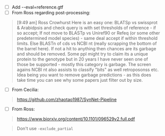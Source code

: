 - [ ] Add --eval=reference.gtf
- [ ] From Ross regarding post-processing:

> [9:49 am] Ross Crowhurst
Here is an easy one: BLATSp vs swissprot & Arabidpsis and check query is with set thresholds of reference - if so accept; If not move to BLASTp vs Uniref90 or Refeq (or some other predetermined model species) - same deal accept if within threshold limits. Else BLASTn of cds vs NCBI nt (really scrapping the bottom of the barrel here). If not a hit to anything then chances are its garbage and should be removed. Some ppl might try to claim its a unique protein to the genotype but in 20 years I have never seen one of those be supported - mostly this category is garbage. The screen agains NCBI nt also assists to classify "bits" as well retroposonss etc. Idea being you want to remove garbage predictions - as this does take time you can see why some papers just filter out by size.

- [ ] From Cecilia:

> https://github.com/zhaotao1987/SynNet-Pipeline

- [ ] From Ross:

> https://www.biorxiv.org/content/10.1101/096529v2.full.pdf

> Don't use `-exclude_partial`